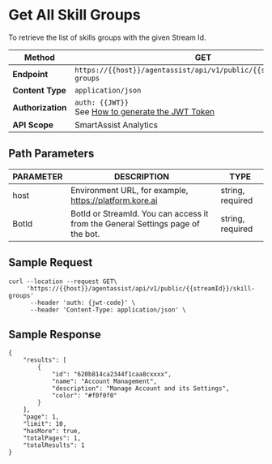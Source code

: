 # Get All Skill Groups

To retrieve the list of skills groups with the given Stream Id.

| **Method**          | GET                                                                  |
|-----------------|----------------------------------------------------------------------|
| **Endpoint**        | `https://{{host}}/agentassist/api/v1/public/{{streamId}}/skill-groups` |
| **Content Type**    | `application/json`                                                   |
| **Authorization**   | `auth: {{JWT}}` <br>See [How to generate the JWT Token](../automation/api-introduction.md#generating-the-jwt-token) |
| **API Scope**       | SmartAssist Analytics                                                 |

## Path Parameters

| **PARAMETER** | **DESCRIPTION**                                            | **TYPE**          |
|-----------|--------------------------------------------------------|---------------|
| host      | Environment URL, for example, https://platform.kore.ai | string, required |
| BotId     | BotId or StreamId. You can access it from the General Settings page of the bot. | string, required |

## Sample Request

```
curl --location --request GET\
     'https://{{host}}/agentassist/api/v1/public/{{streamId}}/skill-groups'
      --header 'auth: {jwt-code}' \
      --header 'Content-Type: application/json' \
```

## Sample Response

```
{
    "results": [
        {
            "id": "620b814ca2344f1caa8cxxxx",
            "name": "Account Management",
            "description": "Manage Account and its Settings",
            "color": "#f0f0f0"
        }
    ],
    "page": 1,
    "limit": 10,
    "hasMore": true,
    "totalPages": 1,
    "totalResults": 1
}
```